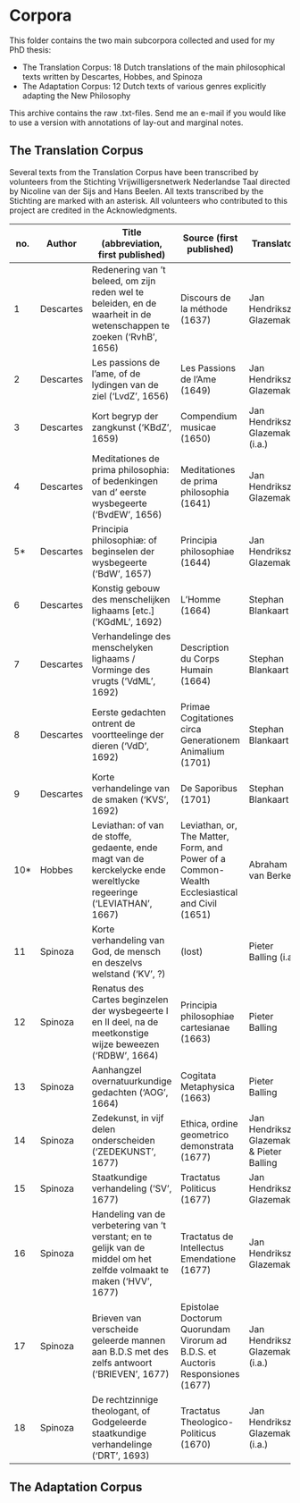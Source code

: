 # Corpora
This folder contains the two main subcorpora collected and used for my PhD thesis: 
+ The Translation Corpus: 18 Dutch translations of the main philosophical texts written by Descartes, Hobbes, and Spinoza
+ The Adaptation Corpus: 12 Dutch texts of various genres explicitly adapting the New Philosophy

This archive contains the raw .txt-files. Send me an e-mail if you would like to use a version with annotations of lay-out and marginal notes. 

## The Translation Corpus
Several texts from the Translation Corpus have been transcribed by volunteers from the Stichting Vrijwilligersnetwerk Nederlandse Taal directed by Nicoline van der Sijs and Hans Beelen. All texts transcribed by the Stichting are marked with an asterisk. All volunteers who contributed to this project are credited in the Acknowledgments.

|no.| Author|Title (abbreviation, first published) |Source (first published)|Translator|Publisher|
| ----------- | ----------- | ----------- | ----------- | ----------- |----------- |
|1|Descartes|Redenering van ’t beleed, om zijn reden wel te beleiden, en de waarheit in de wetenschappen te zoeken (‘RvhB’, 1656)|Discours de la méthode (1637)|Jan Hendriksz Glazemaker|Jan Rieuwertsz|
|2|Descartes|Les passions de l’ame, of de lydingen van de ziel (‘LvdZ’, 1656)|Les Passions de l’Ame (1649)|Jan Hendriksz Glazemaker|Jan Rieuwertsz|
|3|Descartes|Kort begryp der zangkunst (‘KBdZ’, 1659)|Compendium musicae (1650)|Jan Hendriksz Glazemaker (i.a.)|Jan Rieuwertsz|
|4|Descartes|Meditationes de prima philosophia: of bedenkingen van d’ eerste wysbegeerte (‘BvdEW’, 1656)|Meditationes de prima philosophia (1641)|Jan Hendriksz Glazemaker|Jan Rieuwertsz|
|5*|Descartes|Principia philosophiæ: of beginselen der wysbegeerte (‘BdW’, 1657)|Principia philosophiae (1644)|Jan Hendriksz Glazemaker|Jan Rieuwertsz|
|6|Descartes|Konstig gebouw des menschelijken lighaams [etc.] (‘KGdML’, 1692)|L’Homme (1664)|Stephan Blankaart|Jan Claesz. ten Hoorn|
|7|Descartes|Verhandelinge des menschelyken lighaams / Vorminge des vrugts (‘VdML’, 1692)|Description du Corps Humain (1664)|Stephan Blankaart|Jan Claesz. ten Hoorn|
|8|Descartes|Eerste gedachten ontrent de voortteelinge der dieren (‘VdD’, 1692)|Primae Cogitationes circa Generationem Animalium (1701)|Stephan Blankaart|Jan Claesz. ten Hoorn|
|9|Descartes|Korte verhandelinge van de smaken (‘KVS’, 1692)|De Saporibus (1701)|Stephan Blankaart|Jan Claesz. ten Hoorn|
|10*|Hobbes|Leviathan: of van de stoffe, gedaente, ende magt van de kerckelycke ende wereltlycke regeeringe (‘LEVIATHAN’, 1667)|Leviathan, or, The Matter, Form, and Power of a Common-Wealth Ecclesiastical and Civil (1651)|Abraham van Berkel|Jacobus Wagenaar|
|11|Spinoza|Korte verhandeling van God, de mensch en deszelvs welstand (‘KV’, ?)|(lost)|Pieter Balling (i.a.)|(unpublished)|
|12|Spinoza|Renatus des Cartes beginzelen der wysbegeerte I en II deel, na de meetkonstige wijze beweezen (‘RDBW’, 1664)|Principia philosophiae cartesianae (1663)|Pieter Balling|Jan Rieuwertsz|
|13|Spinoza|Aanhangzel overnatuurkundige gedachten (‘AOG’, 1664)|Cogitata Metaphysica (1663)|Pieter Balling|Jan Rieuwertsz|
|14|Spinoza|Zedekunst, in vijf delen onderscheiden (‘ZEDEKUNST’, 1677)|Ethica, ordine geometrico demonstrata (1677)|Jan Hendriksz Glazemaker & Pieter Balling|Jan Rieuwertsz|
|15|Spinoza|Staatkundige verhandeling (‘SV’, 1677)|Tractatus Politicus (1677)|Jan Hendriksz Glazemaker|Jan Rieuwertsz|
|16|Spinoza|Handeling van de verbetering van ’t verstant; en te gelijk van de middel om het zelfde volmaakt te maken (‘HVV’, 1677)|Tractatus de Intellectus Emendatione (1677)|Jan Hendriksz Glazemaker|Jan Rieuwertsz|
|17|Spinoza|Brieven van verscheide geleerde mannen aan B.D.S met des zelfs antwoort (‘BRIEVEN’, 1677)|Epistolae Doctorum Quorundam Virorum ad B.D.S. et Auctoris Responsiones (1677)|Jan Hendriksz Glazemaker (i.a.)|Jan Rieuwertsz|
|18|Spinoza|De rechtzinnige theologant, of Godgeleerde staatkundige verhandelinge (‘DRT’, 1693)|Tractatus Theologico-Politicus (1670)|Jan Hendriksz Glazemaker (i.a.)|(unknown)|


## The Adaptation Corpus
